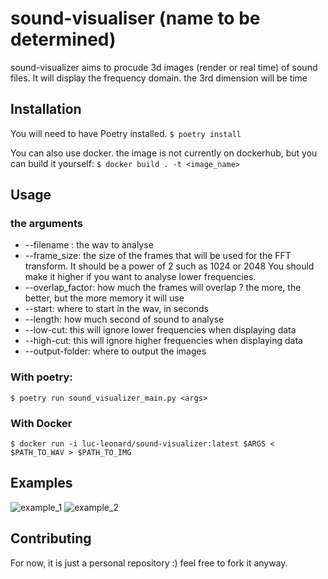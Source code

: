 # sound-visualiser (name to be determined)

sound-visualizer aims to procude 3d images (render or real time) of sound files. It will display the frequency domain. 
the 3rd dimension will be time

## Installation

You will need to have Poetry installed.
```$ poetry install```


You can also use docker. the image is not currently on dockerhub, but you can build it yourself:
```$ docker build . -t <image_name>```

## Usage
### the arguments
* --filename <filename>: the wav to analyse
* --frame_size: the size of the frames that will be used for the FFT transform. It should be a power of 2 such as 1024 or 2048
 You should make it higher if you want to analyse lower frequencies.
* --overlap_factor: how much the frames will overlap ? the more, the better, but the more memory it will use
* --start: where to start in the wav, in seconds
* --length: how much second of sound to analyse
* --low-cut:  this will ignore lower frequencies when displaying data
* --high-cut: this will ignore higher frequencies when displaying data
* --output-folder: where to output the images
### With poetry: 
```$ poetry run sound_visualizer_main.py <args>```
### With Docker
```$ docker run -i luc-leonard/sound-visualizer:latest $ARGS < $PATH_TO_WAV > $PATH_TO_IMG ```

## Examples
![example_1](examples/example_greyscale_1.png)
![example_2](examples/example_greyscale_2.png)

## Contributing
For now, it is just a personal repository :) feel free to fork it anyway.
